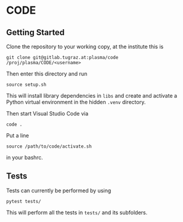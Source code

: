 # CODE

## Getting Started

Clone the repository to your working copy, at the institute this is

    git clone git@gitlab.tugraz.at:plasma/code /proj/plasma/CODE/<username>

Then enter this directory and run

    source setup.sh

This will install library dependencies in `libs` and create and activate
a Python virtual environment in the hidden `.venv` directory.

Then start Visual Studio Code via

    code .

Put a line

    source /path/to/code/activate.sh

in your bashrc.

## Tests

Tests can currently be performed by using

    pytest tests/

This will perform all the tests in `tests/` and its subfolders.
